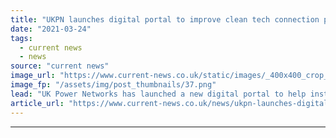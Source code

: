 ```yaml
---
title: "UKPN launches digital portal to improve clean tech connection process"
date: "2021-03-24"
tags: 
  - current news
  - news
source: "current news"
image_url: "https://www.current-news.co.uk/static/images/_400x400_crop_center-center/Smart-Wires-UKPN.png"
image_fp: "/assets/img/post_thumbnails/37.png"
lead: "​UK Power Networks has launched a new digital portal to help installers connect clean technologies to homes and businesses."
article_url: "https://www.current-news.co.uk/news/ukpn-launches-digital-portal-to-improve-clean-tech-connection-process?utm_source=rss-feeds&utm_medium=rss&utm_campaign=rss"
---
```


---
